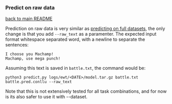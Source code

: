 ### Predict on raw data
[back to main README](../README.md)

Prediction on raw data is very similar as [predicting on full datasets](predict_data.md), the only change is that you add `--raw_text` as a paramenter. The expected input format whitespace separated word, with a newline to separate the sentences:

```
I choose you Machamp!
Machamp, use mega punch!
```

Assuming this text is saved in `battle.txt`, the command would be:

```
python3 predict.py logs/ewt/<DATE>/model.tar.gz battle.txt battle.pred.conllu --raw_text
```

Note that this is not extensively tested for all task combinations, and for now is its also safer to use it with --dataset. 

